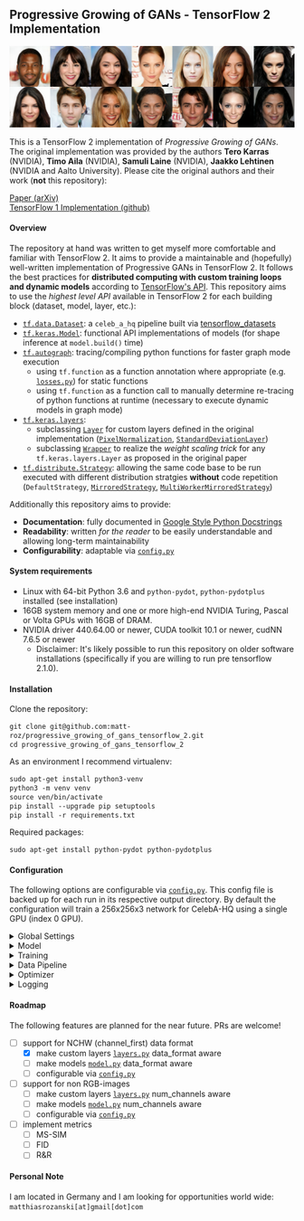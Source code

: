 ## Progressive Growing of GANs - TensorFlow 2 Implementation

![Representative image](res/representative_image_512x1792x3.png)

This is a TensorFlow 2 implementation of *Progressive Growing of GANs*. The original implementation was provided by the authors
**Tero Karras** (NVIDIA), **Timo Aila** (NVIDIA), **Samuli Laine** (NVIDIA), **Jaakko Lehtinen** (NVIDIA and Aalto University).
Please cite the original authors and their work (**not** this repository):

[Paper (arXiv)](http://arxiv.org/abs/1710.10196) <br>
[TensorFlow 1 Implementation (github)](https://github.com/tkarras/progressive_growing_of_gans)

#### Overview

The repository at hand was written to get myself more comfortable and familiar with TensorFlow 2. It aims to provide a maintainable and (hopefully) well-written implementation of Progressive GANs in TensorFlow 2. It follows the best practices for **distributed computing with custom training loops and dynamic models** according to [TensorFlow's API](https://www.tensorflow.org/api_docs/python/). This repository aims to use the *highest level API* available in TensorFlow 2 for each building block (dataset, model, layer, etc.):

* [`tf.data.Dataset`](https://www.tensorflow.org/api_docs/python/tf/data/Dataset): a `celeb_a_hq` pipeline built via [tensorflow_datasets](https://www.tensorflow.org/datasets)
* [`tf.keras.Model`](https://www.tensorflow.org/api_docs/python/tf/keras/Model): functional API implementations of models (for shape inference at `model.build()` time)
* [`tf.autograph`](https://www.tensorflow.org/api_docs/python/tf/autograph): tracing/compiling python functions for faster graph mode execution 
  * using `tf.function` as a function annotation where appropriate (e.g. [`losses.py`](losses.py)) for static functions
  * using `tf.function` as a function call to manually determine re-tracing of python functions at runtime (necessary to execute dynamic models in graph mode)
* [`tf.keras.layers`](https://www.tensorflow.org/api_docs/python/tf/keras/layers):
  * subclassing [`Layer`](https://www.tensorflow.org/api_docs/python/tf/keras/layers/Layer) for custom layers defined in the original implementation ([`PixelNormalization`](https://github.com/tkarras/progressive_growing_of_gans/blob/master/networks.py#L120), [`StandardDeviationLayer`](https://github.com/tkarras/progressive_growing_of_gans/blob/master/networks.py#L127))
  * subclassing [`Wrapper`](https://www.tensorflow.org/api_docs/python/tf/keras/layers/Wrapper) to realize the *weight scaling trick* for any `tf.keras.layers.Layer` as proposed in the original paper
* [`tf.distribute.Strategy`](https://www.tensorflow.org/api_docs/python/tf/distribute/Strategy): allowing the same code base to be run executed with different distribution stratgies **without** code repetition (`DefaultStrategy`, [`MirroredStrategy`](https://www.tensorflow.org/api_docs/python/tf/distribute/MirroredStrategy), [`MultiWorkerMirroredStrategy`](https://www.tensorflow.org/api_docs/python/tf/distribute/experimental/MultiWorkerMirroredStrategy))

Additionally this repository aims to provide:

* **Documentation**: fully documented in [Google Style Python Docstrings](https://sphinxcontrib-napoleon.readthedocs.io/en/latest/example_google.html)
* **Readability**: written *for the reader* to be easily understandable and allowing long-term maintainability
* **Configurability**: adaptable via [`config.py`](config.py)

<!-- ![Example Gif](res/inter3.gif) ![Example Gif](res/inter2.gif) ![Example Gif](res/inter1.gif) -->

#### System requirements

* Linux with 64-bit Python 3.6 and `python-pydot`, `python-pydotplus` installed (see installation)
* 16GB system memory and one or more high-end NVIDIA Turing, Pascal or Volta GPUs with 16GB of DRAM. 
* NVIDIA driver 440.64.00 or newer, CUDA toolkit 10.1 or newer, cudNN 7.6.5 or newer
   * Disclaimer: It's likely possible to run this repository on older software installations (specifically if you are willing to run pre tensorflow 2.1.0).  

#### Installation
Clone the repository:

    git clone git@github.com:matt-roz/progressive_growing_of_gans_tensorflow_2.git
    cd progressive_growing_of_gans_tensorflow_2
    
As an environment I recommend virtualenv: 
    
    sudo apt-get install python3-venv
    python3 -m venv venv
    source ven/bin/activate
    pip install --upgrade pip setuptools
    pip install -r requirements.txt

Required packages:

    sudo apt-get install python-pydot python-pydotplus

#### Configuration
The following options are configurable via [`config.py`](config.py). This config file is backed up for each run in its respective output directory. By default the configuration will train a 256x256x3 network for CelebA-HQ using a single GPU (index 0 GPU). 
<details><summary>Global Settings</summary>

| identifier | dtype | default | meaning |
|---|---|---|---|
| save | bool | True | de-/activates model saving and checkpointing |
| evaluate | bool | True | de-/activates model  evaluation|
| logging | bool | True | de-/activates file logging (incl. TensorBoard) |
| out_dir | str, os.PathLike | '/media/storage/outs/' | directory for output files (images, models) |
| log_dir | str, os.PathLike | '/media/storage/outs/' | directory for logging (logfile, tensorboard) |
| data_dir | str, os.PathLike | '~/tensorflow_datasets' | directory to load tensorflow_datasets from |
| train_eagerly | bool | False | de-/activates execution of train_step in graph mode |
| XLA | bool | False | de-/activates XLA JIT compilation for train_step |
| strategy | str | 'default' | distribution strategy |
| checkpoint_freq | 54 | epoch frequency to checkpoint models with (0 = disabled) |
| eval_freq | uint | 1 | epoch frequency to evaluate models with (0 = disabled) |
| log_freq | uint | 1 | epoch frequency to log with (0 = disabled) |

</details>

<details><summary>Model</summary>

| identifier | dtype | default | meaning |
|---|---|---|---|
| leaky_alpha | float | 0.2 | leakiness of LeakyReLU activations |
| generator_ema | float | 0.999 | exponential moving average of final_generator |
| resolution | uint | 256 | final resolution |
| noise_dim | uint | 512 | noise_dim generator projects from |
| epsilon | float | 1e-8 | small constant for numerical stability in model layers |
| use_bias | bool | True | de-/activates usage of biases in all trainable layers |
| use_stages | bool | True | de-/activates progressive training of model in stages |
| use_fused_scaling | bool | True | de-/activates up- and downsampling of images via strides=(2, 2) in Conv2D and Conv2DTranspose |
| use_weight_scaling | bool | True | de-/activates weight scaling trick |
| use_alpha_smoothing | bool | True | de-/activates smoothing in an image from a previous block after increasing the model to a new stage |
| use_noise_normalization | bool | True | de-/activates pixel_normalization on noise input at generator start |

</details>

<details><summary>Training</summary>

| identifier | dtype | default | meaning |
|---|---|---|---|
| epochs | uint | 432 | number of epochs to train for |
| epochs_per_stage | uint | 54 | number of epochs per stage |
| alpha_init | float | 0.0 |  initial alpha value to smooth in images from previous block |
| use_epsilon_penalty | bool | True | de-/activates epsilon_drift_penalty applied to discriminator loss |
| drift_epsilon | float | 0.001 |  epsilon scalar for epsilon_drift_penalty |
| use_gradient_penalty | bool | True | de-/activates gradient_penalty applied to discriminator loss |
| wgan_lambda | float | 10.0 | wasserstein lambda scalar for gradient_penalty |
| wgan_target | float | 1.0 | wasserstein target scalar for gradient_penalty |

</details>

<details><summary>Data Pipeline</summary>

| identifier | dtype | default | meaning |
|---|---|---|---|
| registered_name | str | 'celeb_a_hq' | name argument for tensorflow_datasets.load |
| split | str  | 'train' | split argument for tensorflow_datasets.load |
| num_examples | uint | 30000 | number of examples train dataset will contain according to loaded split |
| caching | bool | False | de-/activates dataset caching to file or system memory (see cache_file) |
| cache_file | str, os.PathLike | '/tmp/{timestamp}-tf-dataset.cache' | location of temporary cache_file ("" = load entire dataset into system memory) |
| process_func | function | celeb_a_hq_process_func | function to process each dataset entry with |
| map_parallel_calls | int | tf.data.experimental.AUTOTUNE | number of parallel entries to apply 'process_functions' asynchronously |
| prefetch_parallel_calls | int | tf.data.experimental.AUTOTUNE | number of parallel threads to prefetch entries with concurrently |
| replica_batch_sizes | dict | {2: 128, 3: 128, 4: 128, 5: 64, 6: 32, 7: 16, 8: 8, 9: 6, 10: 4}  | per replica batch size at stage |
| buffer_sizes | dict | {2: 5000, 3: 5000, 4: 2500, 5: 1250, 6: 500, 7: 400, 8: 300, 9: 250, 10: 200}   | buffer size at stage |

</details>

<details><summary>Optimizer</summary>

| identifier | dtype | default | meaning |
|---|---|---|---|
| learning_rates | dict | {2: 1e-3, 3: 1e-3, 4: 1e-3, 5: 1e-3, 6: 1e-3, 7: 1e-3, 8: 1e-3, 9: 1e-3, 10: 1e-3} | learning_rate at stage |
| beta1 | float  | 0.0 | exponential decay rate for the 1st moment estimates |
| beta2 | float  | 0.99 | exponential decay rate for the 2nd moment estimates |
| epsilon | float | 1e-8 | small constant for numerical stability |

</details>

<details><summary>Logging</summary>

| identifier | dtype | default | meaning |
|---|---|---|---|
| device_placement | bool | False |  de-/activates TensorFlow device placement logging |
| level | str | 'INFO' | log level of project logger |
| filename | str, os.PathLike | '{timestamp}-{host}-logfile.log'  | name of resulting log file |
| format | str | '%(asctime)s - %(name)s - %(levelname)s - %(message)s' | log formatting for formatter |
| datefmt | str | '%m/%d/%Y %I:%M:%S %p' | datetime formatting for formatter |
| adapt_tf_logger | bool | True | de-/activates overriding of tf_logger configuration |
| tf_level | str | 'ERROR' | log level of TensorFlow logging logger |

</details>

#### Roadmap
The following features are planned for the near future. PRs are welcome!

- [ ] support for NCHW (channel_first) data format
  - [x] make custom layers [`layers.py`](layers.py) data_format aware
  - [ ] make models [`model.py`](model.py) data_format aware
  - [ ] configurable via [`config.py`](config.py)
- [ ] support for non RGB-images
  - [ ] make custom layers [`layers.py`](layers.py) num_channels aware
  - [ ] make models [`model.py`](model.py) num_channels aware
  - [ ] configurable via [`config.py`](config.py)
- [ ] implement metrics 
  - [ ] MS-SIM
  - [ ] FID
  - [ ] R&R

#### Personal Note
I am located in Germany and I am looking for opportunities world wide: `matthiasrozanski[at]gmail[dot]com`  